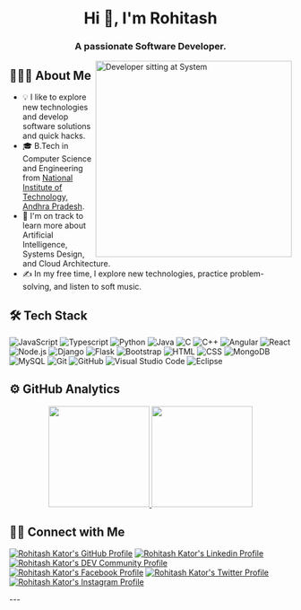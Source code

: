 <div align="center">
    <h1>Hi 👋, I'm Rohitash</h1>
    <h3>A passionate Software Developer.</h3>
</div>

<img alt="Developer sitting at System" height="auto" width="350" src="https://github.com/7oSkaaa/7oSkaaa/blob/main/Images/Right_Side.gif" align="right"/>

## 👨🏻‍💻 About Me

- 💡 I like to explore new technologies and develop software solutions and quick hacks.
- 🎓 B.Tech in Computer Science and Engineering from [National Institute of Technology, Andhra Pradesh](https://www.nitandhra.ac.in).
- 🌱 I'm on track to learn more about Artificial Intelligence, Systems Design, and Cloud Architecture.
- ✍️ In my free time, I explore new technologies, practice problem-solving, and listen to soft music.

## 🛠 Tech Stack

![JavaScript](https://img.shields.io/badge/-JavaScript-05122A?style=flat&logo=javascript)
![Typescript](https://img.shields.io/badge/-Typescript-05122A?style=flat&logo=typescript)
![Python](https://img.shields.io/badge/-Python-05122A?style=flat&logo=python)
![Java](https://img.shields.io/badge/-Java-05122A?style=flat&logo=Java&logoColor=FFA518)
![C](https://img.shields.io/badge/-C-05122A?style=flat&logo=C&logoColor=A8B9CC)
![C++](https://img.shields.io/badge/-C++-05122A?style=flat&logo=C%2B%2B&logoColor=00599C)
![Angular](https://img.shields.io/badge/-Angular-05122A?style=flat&logo=angular)
![React](https://img.shields.io/badge/-React-05122A?style=flat&logo=react)
![Node.js](https://img.shields.io/badge/-Node.js-05122A?style=flat&logo=node.js)
![Django](https://img.shields.io/badge/-Django-05122A?style=flat&logo=django&logoColor=092E20)
![Flask](https://img.shields.io/badge/-Flask-05122A?style=flat&logo=flask)
![Bootstrap](https://img.shields.io/badge/-Bootstrap-05122A?style=flat&logo=bootstrap&logoColor=563D7C)
![HTML](https://img.shields.io/badge/-HTML-05122A?style=flat&logo=HTML5)
![CSS](https://img.shields.io/badge/-CSS-05122A?style=flat&logo=CSS3&logoColor=1572B6)
![MongoDB](https://img.shields.io/badge/-MongoDB-05122A?style=flat&logo=mongodb)
![MySQL](https://img.shields.io/badge/-MySQL-05122A?style=flat&logo=mysql)
![Git](https://img.shields.io/badge/-Git-05122A?style=flat&logo=git)
![GitHub](https://img.shields.io/badge/-GitHub-05122A?style=flat&logo=github)
![Visual Studio Code](https://img.shields.io/badge/-Visual%20Studio%20Code-05122A?style=flat&logo=visual-studio-code&logoColor=007ACC)
![Eclipse](https://img.shields.io/badge/-Eclipse-05122A?style=flat&logo=eclipse-ide&logoColor=2C2255)

## ⚙️ GitHub Analytics

<p align="center">
  <a href="https://github.com/itsRkator">
    <img height="180em" src="https://github-readme-stats-eight-theta.vercel.app/api?username=itsRkator&show_icons=true&theme=algolia&include_all_commits=true&count_private=true"/>
    <img height="180em" src="https://github-readme-stats-eight-theta.vercel.app/api/top-langs/?username=itsRkator&layout=compact&langs_count=8&theme=algolia"/>
  </a>
</p>

<p align="center">

## 🤝🏻 Connect with Me

[![Rohitash Kator's GitHub Profile](https://img.shields.io/badge/github-itsRkator-30363d?style=badge&logo=github)](https://www.github.com/itsRkator)
[![Rohitash Kator's Linkedin Profile](https://img.shields.io/badge/linkedin-itsRkator-007bb5?style=badge&logo=linkedin)](https://www.linkedin.com/in/itsRkator)
[![Rohitash Kator's DEV Community Profile](https://img.shields.io/badge/dev-itsRkator-000000?style=badge&logo=dev.to)](https://dev.to/itsrkator)
[![Rohitash Kator's Facebook Profile](https://img.shields.io/badge/facebook-itsRkator-1877f2?style=badge&logo=facebook)](https://facebook.com/itsRkator)
[![Rohitash Kator's Twitter Profile](https://img.shields.io/badge/twitter-itsRkator-1da1f2?style=badge&logo=twitter)](https://twitter.com/itsRkator)
[![Rohitash Kator's Instagram Profile](https://img.shields.io/badge/instagram-mystical.rms-ff105d?style=badge&logo=instagram)](https://instagram.com/mystical.rms)

</p>
---
